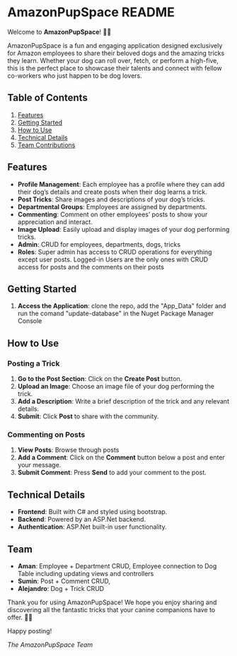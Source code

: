 # AmazonPupSpace README

Welcome to **AmazonPupSpace**! 🎉🐾

AmazonPupSpace is a fun and engaging application designed exclusively for Amazon employees to share their beloved dogs and the amazing tricks they learn. Whether your dog can roll over, fetch, or perform a high-five, this is the perfect place to showcase their talents and connect with fellow co-workers who just happen to be dog lovers.

## Table of Contents
1. [Features](#features)
2. [Getting Started](#getting-started)
3. [How to Use](#how-to-use)
4. [Technical Details](#technical-details)
5. [Team Contributions](#team)

## Features

- **Profile Management**: Each employee has a profile where they can add their dog’s details and create posts when their dog learns a trick.
- **Post Tricks**: Share images and descriptions of your dog’s tricks.
- **Departmental Groups**: Employees are assigned by departments.
- **Commenting**: Comment on other employees’ posts to show your appreciation and interact.
- **Image Upload**: Easily upload and display images of your dog performing tricks.
- **Admin**: CRUD for employees, departments, dogs, tricks
- **Roles**: Super admin has access to CRUD operations for everything except user posts. Logged-in Users are the only ones with CRUD access for posts and the comments on their posts 

## Getting Started

1. **Access the Application**: clone the repo, add the "App_Data" folder and run the comand "update-database" in the Nuget Package Manager Console

## How to Use

### Posting a Trick

1. **Go to the Post Section**: Click on the **Create Post** button.
2. **Upload an Image**: Choose an image file of your dog performing the trick.
3. **Add a Description**: Write a brief description of the trick and any relevant details.
5. **Submit**: Click **Post** to share with the community.

### Commenting on Posts

1. **View Posts**: Browse through posts 
2. **Add a Comment**: Click on the **Comment** button below a post and enter your message.
3. **Submit Comment**: Press **Send** to add your comment to the post.

## Technical Details

- **Frontend**: Built with C# and styled using bootstrap.
- **Backend**: Powered by an ASP.Net backend.
- **Authentication**: ASP.Net built-in user functionality.

## Team

- **Aman**: Employee + Department CRUD, Employee connection to Dog Table including updating views and controllers
- **Sumin**: Post + Comment CRUD, 
- **Alejandro**: Dog + Trick CRUD

Thank you for using AmazonPupSpace! We hope you enjoy sharing and discovering all the fantastic tricks that your canine companions have to offer. 🐶✨

Happy posting!

*The AmazonPupSpace Team*
